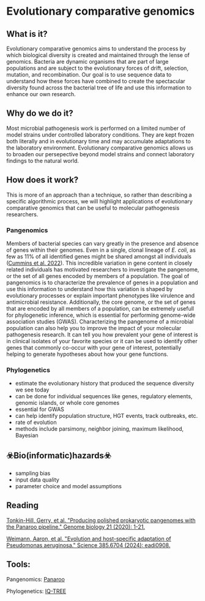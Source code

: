 # Evolutionary comparative genomics
## What is it?
Evolutionary comparative genomics aims to understand the process by which biological diversity is created and maintained through the lense of genomics. Bacteria are dynamic organisms that are part of large populations and are subject to the evolutionary forces of drift, selection, mutation, and recombination. Our goal is to use sequence data to understand how these forces have combined to create the spectacular diversity found across the bacterial tree of life and use this information to enhance our own research.
## Why do we do it?
Most microbial pathogenesis work is performed on a limited number of model strains under controlled laboratory conditions. They are kept frozen both literally and in evolutionary time and may accumulate adaptations to the laboratory environment. Evolutionary comparative genomics allows us to broaden our persepective beyond model strains and connect laboratory findings to the natural world.
## How does it work?
This is more of an approach than a technique, so rather than describing a specific algorithmic process, we will highlight applications of evolutionary comparative genomics that can be useful to molecular pathogenesis researchers.
### Pangenomics
Members of bacterial species can vary greatly in the presence and absence of genes within their genomes. Even in a single, clonal lineage of _E. coli_, as few as 11% of all identified genes might be shared amongst all individuals ([Cummins et al. 2022](https://doi.org/10.1099/mgen.0.000903)). This incredible variation in gene content in closely related individuals has motivated researchers to investigate the pangenome, or the set of all genes encoded by members of a population. The goal of pangenomics is to characterize the prevalence of genes in a population and use this information to understand how this variation is shaped by evolutionary processes or explain important phenotypes like virulence and antimicrobial resistance. Additionally, the core genome, or the set of genes that are encoded by all members of a population, can be extremely usefull for phylogenetic inference, which is essential for performing genome-wide association studies (GWAS). Characterizing the pangenome of a microbial population can also help you to improve the impact of your molecular pathogenesis research. It can tell you how prevalent your gene of interest is in clinical isolates of your favorite species or it can be used to identify other genes that commonly co-occur with your gene of interest, potentially helping to generate hypotheses about how your gene functions. 
### Phylogenetics
 - estimate the evolutionary history that produced the sequence diversity we see today
 - can be done for individual sequences like genes, regulatory elements, genomic islands, or whole core genomes
 - essential for GWAS
 - can help identify population structure, HGT events, track outbreaks, etc.
 - rate of evolution
 - methods include parsimony, neighbor joining, maximum likelihood, Bayesian
## ☣️Bio(informatic)hazards☣️
 - sampling bias
 - input data quality
 - parameter choice and model assumptions
## Reading
[comment]: <> (use MLA citations here)
[Tonkin-Hill, Gerry, et al. "Producing polished prokaryotic pangenomes with the Panaroo pipeline." Genome biology 21 (2020): 1-21.](https://doi.org/10.1186/s13059-020-02090-4)

[Weimann, Aaron, et al. "Evolution and host-specific adaptation of Pseudomonas aeruginosa." Science 385.6704 (2024): eadi0908.](https://doi.org/10.1126/science.adi0908)
## Tools:
Pangenomics: [Panaroo](https://gthlab.au/panaroo/#/)

Phylogenetics: [IQ-TREE](http://www.iqtree.org/)

